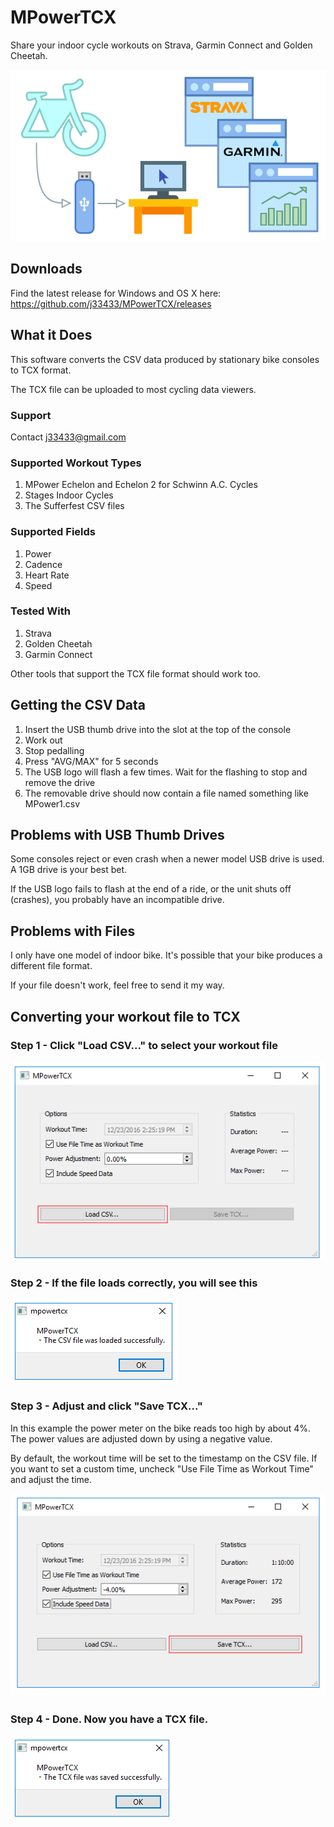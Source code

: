 # MPowerTCX

Share your indoor cycle workouts on Strava, Garmin Connect and Golden Cheetah.

![Schwinn MPower Console](docs/mpowertcx.png)

## Downloads

Find the latest release for Windows and OS X here: https://github.com/j33433/MPowerTCX/releases

## What it Does
This software converts the CSV data produced by stationary bike consoles to TCX format.

The TCX file can be uploaded to most cycling data viewers.

### Support

Contact j33433@gmail.com

### Supported Workout Types
1. MPower Echelon and Echelon 2 for Schwinn A.C. Cycles
1. Stages Indoor Cycles
1. The Sufferfest CSV files

### Supported Fields
1. Power
1. Cadence
1. Heart Rate
1. Speed

### Tested With
1. Strava
1. Golden Cheetah
1. Garmin Connect

Other tools that support the TCX file format should work too.

## Getting the CSV Data
1. Insert the USB thumb drive into the slot at the top of the console
1. Work out
1. Stop pedalling
1. Press "AVG/MAX" for 5 seconds
1. The USB logo will flash a few times. Wait for the flashing to stop and remove the drive
1. The removable drive should now contain a file named something like MPower1.csv

## Problems with USB Thumb Drives
Some consoles reject or even crash when a newer model USB drive is used. A 1GB drive is your best bet.

If the USB logo fails to flash at the end of a ride, or the unit shuts off (crashes), you probably have an incompatible drive.

## Problems with Files
I only have one model of indoor bike. It's possible that your bike produces a different file format.

If your file doesn't work, feel free to send it my way.

## Converting your workout file to TCX

### Step 1 - Click "Load CSV..." to select your workout file

![Step 1](docs/mp1.png)

### Step 2 - If the file loads correctly, you will see this

![Step 2](docs/mp2.png)

### Step 3 - Adjust and click "Save TCX..." 

In this example the power meter on the bike reads too high by about 4%. The power values are adjusted down by using a negative value. 

By default, the workout time will be set to the timestamp on the CSV file. If you want to set a custom time, uncheck "Use File Time as Workout Time" and adjust the time.

![Step 3](docs/mp3.png)

### Step 4 - Done. Now you have a TCX file.

![Step 4](docs/mp4.png)


